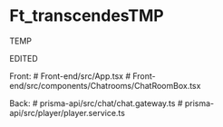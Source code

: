 # Ft_transcendesTMP
TEMP

EDITED

Front: 
    # Front-end/src/App.tsx
    # Front-end/src/components/Chatrooms/ChatRoomBox.tsx
    
    
Back:
      # prisma-api/src/chat/chat.gateway.ts
      # prisma-api/src/player/player.service.ts
